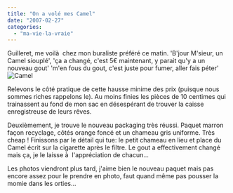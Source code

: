 ```yaml
---
title: "On a volé mes Camel"
date: "2007-02-27"
categories: 
  - "ma-vie-la-vraie"
---
```


Guilleret, me voilà  chez mon buraliste préféré ce matin. 'B'jour M'sieur, un Camel siouplé', 'ça a changé, c'est 5€ maintenant, y parait qu'y a un nouveau gout' 'm'en fous du gout, c'est juste pour fumer, aller fais péter'![Camel](images/li_camel_genuine.jpg "Camel")

Relevons le côté pratique de cette hausse minime des prix (puisque nous sommes riches rappelons le). Au moins finies les pièces de 10 centimes qui trainassent au fond de mon sac en désespérant de trouver la caisse enregistreuse de leurs rêves.

Deuxièmement, je trouve le nouveau packaging très réussi. Paquet marron façon recyclage, côtés orange foncé et un chameau gris uniforme. Très cheap ! Finissons par le détail qui tue: le petit chameau en lieu et place du Camel écrit sur la cigarette après le filtre. Le gout a effectivement changé mais ça, je le laisse à  l'appréciation de chacun...

Les photos viendront plus tard, j'aime bien le nouveau paquet mais pas encore assez pour le prendre en photo, faut quand même pas pousser la momie dans les orties...
